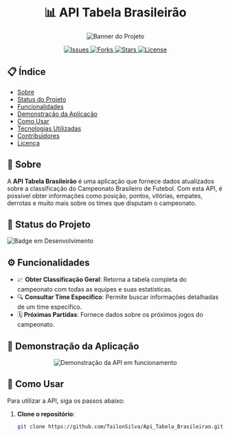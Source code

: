 <h1 align="center">📊 API Tabela Brasileirão</h1>

<p align="center">
  <img src="https://example.com/banner.png" alt="Banner do Projeto">
</p>

<p align="center">
  <a href="https://github.com/TailonSilva/Api_Tabela_Brasileirao/issues">
    <img alt="Issues" src="https://img.shields.io/github/issues/TailonSilva/Api_Tabela_Brasileirao?style=for-the-badge">
  </a>
  <a href="https://github.com/TailonSilva/Api_Tabela_Brasileirao/network/members">
    <img alt="Forks" src="https://img.shields.io/github/forks/TailonSilva/Api_Tabela_Brasileirao?style=for-the-badge">
  </a>
  <a href="https://github.com/TailonSilva/Api_Tabela_Brasileirao/stargazers">
    <img alt="Stars" src="https://img.shields.io/github/stars/TailonSilva/Api_Tabela_Brasileirao?style=for-the-badge">
  </a>
  <a href="https://github.com/TailonSilva/Api_Tabela_Brasileirao/blob/main/LICENSE">
    <img alt="License" src="https://img.shields.io/github/license/TailonSilva/Api_Tabela_Brasileirao?style=for-the-badge">
  </a>
</p>

## 📋 Índice

- [Sobre](#sobre)
- [Status do Projeto](#status-do-projeto)
- [Funcionalidades](#funcionalidades)
- [Demonstração da Aplicação](#demonstração-da-aplicação)
- [Como Usar](#como-usar)
- [Tecnologias Utilizadas](#tecnologias-utilizadas)
- [Contribuidores](#contribuidores)
- [Licença](#licença)

## 📝 Sobre

A **API Tabela Brasileirão** é uma aplicação que fornece dados atualizados sobre a classificação do Campeonato Brasileiro de Futebol. Com esta API, é possível obter informações como posição, pontos, vitórias, empates, derrotas e muito mais sobre os times que disputam o campeonato.

## 🚧 Status do Projeto

![Badge em Desenvolvimento](https://img.shields.io/badge/STATUS-EM%20DESENVOLVIMENTO-yellow?style=for-the-badge)

## ⚙️ Funcionalidades

- 📈 **Obter Classificação Geral**: Retorna a tabela completa do campeonato com todas as equipes e suas estatísticas.
- 🔍 **Consultar Time Específico**: Permite buscar informações detalhadas de um time específico.
- 🗓️ **Próximas Partidas**: Fornece dados sobre os próximos jogos do campeonato.

## 🎥 Demonstração da Aplicação

<p align="center">
  <img src="https://example.com/demo.gif" alt="Demonstração da API em funcionamento">
</p>

## 🚀 Como Usar

Para utilizar a API, siga os passos abaixo:

1. **Clone o repositório**:

   ```bash
   git clone https://github.com/TailonSilva/Api_Tabela_Brasileirao.git
